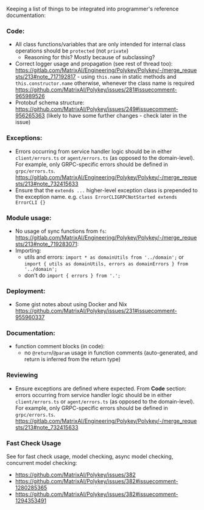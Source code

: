 Keeping a list of things to be integrated into programmer's reference documentation:

### Code:
* All class functions/variables that are only intended for internal class operations should be `protected` (not `private`)
   - Reasoning for this? Mostly because of subclassing?
* Correct logger usage and propagation (see rest of thread too): https://gitlab.com/MatrixAI/Engineering/Polykey/Polykey/-/merge_requests/213#note_717192817 - using `this.name` in static methods and `this.constructor.name` otherwise, whenever the class name is required https://github.com/MatrixAI/Polykey/issues/281#issuecomment-965989526
* Protobuf schema structure: https://github.com/MatrixAI/Polykey/issues/249#issuecomment-956265363 (likely to have some further changes - check later in the issue)

### Exceptions:
* Errors occurring from service handler logic should be in either `client/errors.ts` or `agent/errors.ts` (as opposed to the domain-level). For example, only GRPC-specific errors should be defined in `grpc/errors.ts`. https://gitlab.com/MatrixAI/Engineering/Polykey/Polykey/-/merge_requests/213#note_732415633
* Ensure that the `extends ...` higher-level exception class is prepended to the exception name. e.g. `class ErrorCLIGRPCNotStarted extends ErrorCLI {}`


### Module usage:
* No usage of sync functions from `fs`: https://gitlab.com/MatrixAI/Engineering/Polykey/Polykey/-/merge_requests/213#note_719283071:
* Importing:
   - utils and errors: `import * as domainUtils from '../domain';` or `import { utils as domainUtils, errors as domainErrors } from '../domain';`
   - don't do `import { errors } from '.';`

### Deployment:
* Some gist notes about using Docker and Nix https://github.com/MatrixAI/Polykey/issues/231#issuecomment-955960337

### Documentation:
* function comment blocks (in code):
   - no `@return`/`@param` usage in function comments (auto-generated, and return is inferred from the return type)

### Reviewing
* Ensure exceptions are defined where expected. From **Code** section: errors occurring from service handler logic should be in either `client/errors.ts` or `agent/errors.ts` (as opposed to the domain-level). For example, only GRPC-specific errors should be defined in `grpc/errors.ts`. https://gitlab.com/MatrixAI/Engineering/Polykey/Polykey/-/merge_requests/213#note_732415633

### Fast Check Usage

See for fast check usage, model checking, async model checking, concurrent model checking:

* https://github.com/MatrixAI/Polykey/issues/382
* https://github.com/MatrixAI/Polykey/issues/382#issuecomment-1280285365
* https://github.com/MatrixAI/Polykey/issues/382#issuecomment-1294353491
